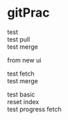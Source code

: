 # gitPrac
test  
test pull  
test merge  
  
  
from new ui 

test fetch  
test merge
  
test basic  
reset index  
test progress fetch
